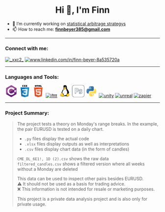 <h1 align="center">Hi 👋, I'm Finn</h1>

- 🔭 I’m currently working on [statistical arbitrage strategys](https://github.com/finnbeyer/Statistical-edge)  
- 📫 How to reach me: **finnbeyer385@gmail.com**

---

<h3 align="left">Connect with me:</h3>
<p align="left">
<a href="https://twitter.com/_xxc2_" target="blank"><img align="center" src="https://raw.githubusercontent.com/rahuldkjain/github-profile-readme-generator/master/src/images/icons/Social/twitter.svg" alt="_xxc2_" height="30" width="40" /></a>
<a href="https://linkedin.com/in/www.linkedin.com/in/finn-beyer-8a535720a" target="blank"><img align="center" src="https://raw.githubusercontent.com/rahuldkjain/github-profile-readme-generator/master/src/images/icons/Social/linked-in-alt.svg" alt="www.linkedin.com/in/finn-beyer-8a535720a" height="30" width="40" /></a>
</p>

---

<h3 align="left">Languages and Tools:</h3>
<p align="left"> 
  <a href="https://www.w3schools.com/cs/" target="_blank" rel="noreferrer"><img src="https://raw.githubusercontent.com/devicons/devicon/master/icons/csharp/csharp-original.svg" alt="csharp" width="40" height="40"/></a> 
  <a href="https://www.w3schools.com/css/" target="_blank" rel="noreferrer"><img src="https://raw.githubusercontent.com/devicons/devicon/master/icons/css3/css3-original-wordmark.svg" alt="css3" width="40" height="40"/></a> 
  <a href="https://www.w3.org/html/" target="_blank" rel="noreferrer"><img src="https://raw.githubusercontent.com/devicons/devicon/master/icons/html5/html5-original-wordmark.svg" alt="html5" width="40" height="40"/></a> 
  <a href="https://ifttt.com/" target="_blank" rel="noreferrer"><img src="https://www.vectorlogo.zone/logos/ifttt/ifttt-ar21.svg" alt="ifttt" width="40" height="40"/></a> 
  <a href="https://www.linux.org/" target="_blank" rel="noreferrer"><img src="https://raw.githubusercontent.com/devicons/devicon/master/icons/linux/linux-original.svg" alt="linux" width="40" height="40"/></a> 
  <a href="https://www.photoshop.com/en" target="_blank" rel="noreferrer"><img src="https://raw.githubusercontent.com/devicons/devicon/master/icons/photoshop/photoshop-line.svg" alt="photoshop" width="40" height="40"/></a> 
  <a href="https://www.python.org" target="_blank" rel="noreferrer"><img src="https://raw.githubusercontent.com/devicons/devicon/master/icons/python/python-original.svg" alt="python" width="40" height="40"/></a> 
  <a href="https://unity.com/" target="_blank" rel="noreferrer"><img src="https://www.vectorlogo.zone/logos/unity3d/unity3d-icon.svg" alt="unity" width="40" height="40"/></a> 
  <a href="https://unrealengine.com/" target="_blank" rel="noreferrer"><img src="https://raw.githubusercontent.com/kenangundogan/fontisto/036b7eca71aab1bef8e6a0518f7329f13ed62f6b/icons/svg/brand/unreal-engine.svg" alt="unreal" width="40" height="40"/></a> 
  <a href="https://zapier.com" target="_blank" rel="noreferrer"><img src="https://www.vectorlogo.zone/logos/zapier/zapier-icon.svg" alt="zapier" width="40" height="40"/></a> 
</p>

---

<h3 align="left">Project Summary:</h3>

> The project tests a theory on Monday's range breaks. In the example, the pair EURUSD is tested on a daily chart.  
> 
> - `.py` files display the actual code  
> - `.xlsx` files display outputs as well as interpretations  
> - `.csv` files display chart data (in the form of candles)  
>
> `CME_DL_6E1!, 1D (2).csv` shows the raw data  
> `filtered_candles.csv` shows a filtered version where all weeks without a Monday are deleted  
>
> This data can be used to inspect other pairs besides EURUSD.  
> ⚠️ It should not be used as a basis for trading advice.  
> ❌ This information is not intended for resale or marketing purposes.
> 
> This project is a private data analysis project and is also only for private usage. 
